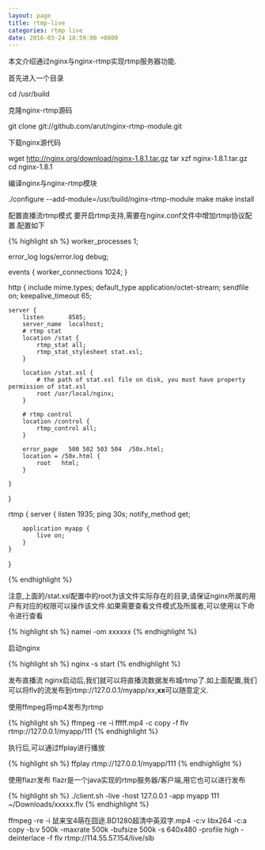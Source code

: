 ```yaml
---
layout: page
title: rtmp-live
categories: rtmp live
date: 2016-03-24 18:59:00 +0800
---
```


本文介绍通过nginx与nginx-rtmp实现rtmp服务器功能.

首先进入一个目录

cd /usr/build

克隆nginx-rtmp源码

git clone git://github.com/arut/nginx-rtmp-module.git

下载nginx源代码

wget http://nginx.org/download/nginx-1.8.1.tar.gz
tar xzf nginx-1.8.1.tar.gz
cd nginx-1.8.1

编译nginx与nginx-rtmp模块

./configure --add-module=/usr/build/nginx-rtmp-module
make
make install

配置直播流rtmp模式
要开启rtmp支持,需要在nginx.conf文件中增加rtmp协议配置.配置如下

{% highlight sh %}
worker_processes  1;

error_log  logs/error.log debug;

events {
    worker_connections  1024;
}

http {
    include       mime.types;
    default_type  application/octet-stream;
    sendfile        on;
    keepalive_timeout  65;

    server {
        listen       8585;
        server_name  localhost;
        # rtmp stat
        location /stat {
            rtmp_stat all;
            rtmp_stat_stylesheet stat.xsl;
        }

        location /stat.xsl {
            # the path of stat.xsl file on disk, you must have property permission of stat.xsl
            root /usr/local/nginx;
        }

        # rtmp control
        location /control {
            rtmp_control all;
        }

        error_page   500 502 503 504  /50x.html;
        location = /50x.html {
            root   html;
        }

    }
}



rtmp {
    server {
        listen 1935;
        ping 30s;
        notify_method get;

        application myapp {
            live on;
        }
    }
}


{% endhighlight %}

注意,上面的/stat.xsl配置中的root为该文件实际存在的目录,请保证nginx所属的用户有对应的权限可以操作该文件.如果需要查看文件模式及所属者,可以使用以下命令进行查看

{% highlight sh %}
namei -om xxxxxx
{% endhighlight %}

启动nginx

{% highlight sh %}
nginx -s start
{% endhighlight %}

发布直播流
nginx启动后,我们就可以将直播流数据发布城rtmp了.如上面配置,我们可以将flv的流发布到rtmp://127.0.0.1/myapp/xx,**xx**可以随意定义.

使用ffmpeg将mp4发布为rtmp

{% highlight sh %}
ffmpeg -re -i fffff.mp4 -c copy -f flv rtmp://127.0.0.1/myapp/111
{% endhighlight %}

执行后,可以通过ffplay进行播放

{% highlight sh %}
ffplay rtmp://127.0.0.1/myapp/111
{% endhighlight %}

使用flazr发布
flazr是一个java实现的rtmp服务器/客户端,用它也可以进行发布

{% highlight sh %}
./client.sh -live -host 127.0.0.1 -app myapp 111 ~/Downloads/xxxxx.flv
{% endhighlight %}



ffmpeg -re -i 鼠来宝4萌在囧途.BD1280超清中英双字.mp4 -c:v libx264 -c:a copy -b:v 500k -maxrate 500k -bufsize 500k -s 640x480 -profile high -deinterlace -f flv rtmp://114.55.57.154/live/slb
